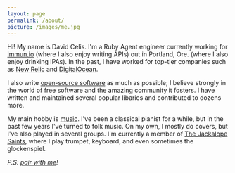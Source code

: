 ```yaml
---
layout: page
permalink: /about/
picture: /images/me.jpg
---
```


Hi! My name is David Celis. I'm a Ruby Agent engineer currently working for [immun.io](http://immun.io/) (where I also enjoy writing APIs) out in Portland, Ore. (where I also enjoy drinking IPAs). In the past, I have worked for top-tier companies such as [New Relic](http://www.newrelic.com/) and [DigitalOcean](http://www.digitalocean.com/).

I also write [open-source software](/projects/) as much as possible; I believe strongly in the world of free software and the amazing community it fosters. I have written and maintained several popular libaries and contributed to dozens more.

My main hobby is [music](/music/). I've been a classical pianist for a while, but in the past few years I've turned to folk music. On my own, I mostly do covers, but I've also played in several groups. I'm currently a member of [The Jackalope Saints](http://www.jackalopesaints.com), where I play trumpet, keyboard, and even sometimes the glockenspiel.

_P.S: [pair with me](/pair-with-me/)!_